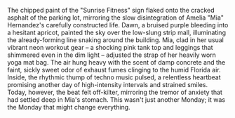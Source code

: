 The chipped paint of the "Sunrise Fitness" sign flaked onto the cracked asphalt of the parking lot, mirroring the slow disintegration of Amelia "Mia" Hernandez's carefully constructed life.  Dawn, a bruised purple bleeding into a hesitant apricot, painted the sky over the low-slung strip mall, illuminating the already-forming line snaking around the building. Mia, clad in her usual vibrant neon workout gear – a shocking pink tank top and leggings that shimmered even in the dim light – adjusted the strap of her heavily worn yoga mat bag.  The air hung heavy with the scent of damp concrete and the faint, sickly sweet odor of exhaust fumes clinging to the humid Florida air.  Inside, the rhythmic thump of techno music pulsed, a relentless heartbeat promising another day of high-intensity intervals and strained smiles.  Today, however, the beat felt off-kilter, mirroring the tremor of anxiety that had settled deep in Mia's stomach. This wasn't just another Monday; it was the Monday that might change everything.
